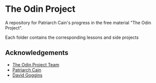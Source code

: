 # The Odin Project

A repository for Patriarch Cain's progress in the free material "The Odin Project".

Each folder contains the corresponding lessons and side projects

## Acknowledgements

 - [The Odin Project Team](https://www.theodinproject.com)
 - [Patriarch Cain](https://patriarchcain.dev)
 - [David Goggins](https://www.instagram.com/davidgoggins)

